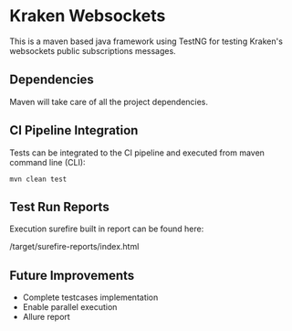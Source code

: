 # Kraken Websockets
This is a maven based java framework using TestNG for testing Kraken's websockets public subscriptions messages.

## Dependencies

Maven will take care of all the project dependencies.

## CI Pipeline Integration

Tests can be integrated to the CI pipeline and executed from maven command line (CLI):
```
mvn clean test
```
## Test Run Reports

Execution surefire built in report can be found here: 

/target/surefire-reports/index.html

## Future Improvements

* Complete testcases implementation 
* Enable parallel execution
* Allure report

